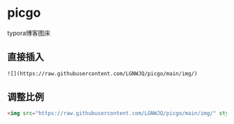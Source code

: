 # picgo
typora博客图床
## 直接插入
```html
![](https://raw.githubusercontent.com/LGNWJQ/picgo/main/img/)
```
## 调整比例
```html
<img src="https://raw.githubusercontent.com/LGNWJQ/picgo/main/img/" style="zoom:50%">
```
